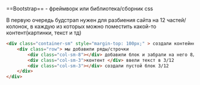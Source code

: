 ==Bootstrap== - фреймворк или библиотека/сборник css

В первую очередь будстрап нужен для разбиения сайта на 12 частей/колонок, в каждую из которых можно поместить какой-то контент(картинки, текст и тд)

```HTML
<div class="container-sm" style="margin-top: 100px;" > создали контейнер и с помощью стиля спустили контейнер на 100 пикселей вниз
	<div class="row"> мы добавили ряды/строчки
		<div class="col-sm-8"></div> добавили блок и забрали на него 8/12
		<div class="col-sm-3">контент </div> ввели текст в 3/12
		<div class="col-sm-3"></div> создали пустой блок 3/12
	</div>
</div>
```
